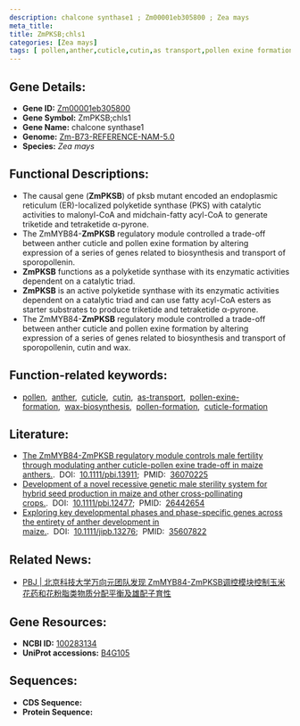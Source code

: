 ```yaml
---
description: chalcone synthase1 ; Zm00001eb305800 ; Zea mays
meta_title:
title: ZmPKSB;chls1
categories: [Zea mays]
tags: [ pollen,anther,cuticle,cutin,as transport,pollen exine formation,wax biosynthesis,pollen formation,cuticle formation ]
---
```


## Gene Details:
- **Gene ID:**	[Zm00001eb305800](https://www.maizegdb.org/gene_center/gene/Zm00001eb305800)
- **Gene Symbol:** ZmPKSB;chls1
- **Gene Name:** chalcone synthase1
- **Genome:** [Zm-B73-REFERENCE-NAM-5.0](https://www.maizegdb.org/genome/assembly/Zm-B73-REFERENCE-NAM-5.0)
- **Species:** *Zea mays*

## Functional Descriptions:
   - The causal gene (**ZmPKSB**) of pksb mutant encoded an endoplasmic reticulum (ER)-localized polyketide synthase (PKS) with catalytic activities to malonyl-CoA and midchain-fatty acyl-CoA to generate triketide and tetraketide α-pyrone.
   - The ZmMYB84-**ZmPKSB** regulatory module controlled a trade-off between anther cuticle and pollen exine formation by altering expression of a series of genes related to biosynthesis and transport of sporopollenin.
   - **ZmPKSB** functions as a polyketide synthase with its enzymatic activities dependent on a catalytic triad.
   - **ZmPKSB** is an active polyketide synthase with its enzymatic activities dependent on a catalytic triad and can use fatty acyl-CoA esters as starter substrates to produce triketide and tetraketide α-pyrone.
   - The ZmMYB84-**ZmPKSB** regulatory module controlled a trade-off between anther cuticle and pollen exine formation by altering expression of a series of genes related to biosynthesis and transport of sporopollenin, cutin and wax.

## Function-related keywords:
- [pollen](/tags/pollen/),&nbsp;&nbsp;[anther](/tags/anther/),&nbsp;&nbsp;[cuticle](/tags/cuticle/),&nbsp;&nbsp;[cutin](/tags/cutin/),&nbsp;&nbsp;[as-transport](/tags/as-transport/),&nbsp;&nbsp;[pollen-exine-formation](/tags/pollen-exine-formation/),&nbsp;&nbsp;[wax-biosynthesis](/tags/wax-biosynthesis/),&nbsp;&nbsp;[pollen-formation](/tags/pollen-formation/),&nbsp;&nbsp;[cuticle-formation](/tags/cuticle-formation/)

## Literature:
   - [The ZmMYB84-ZmPKSB regulatory module controls male fertility through modulating anther cuticle-pollen exine trade-off in maize anthers.]( https://onlinelibrary.wiley.com/doi/10.1111/pbi.13911?af=R).&nbsp;&nbsp;DOI:&nbsp;&nbsp;[10.1111/pbi.13911](https://onlinelibrary.wiley.com/doi/10.1111/pbi.13911?af=R);&nbsp;&nbsp;PMID:&nbsp;&nbsp;[36070225](https://pubmed.ncbi.nlm.nih.gov/36070225/)
   - [Development of a novel recessive genetic male sterility system for hybrid seed production in maize and other cross-pollinating crops.]( https://onlinelibrary.wiley.com/doi/10.1111/pbi.12477).&nbsp;&nbsp;DOI:&nbsp;&nbsp;[10.1111/pbi.12477](https://onlinelibrary.wiley.com/doi/10.1111/pbi.12477);&nbsp;&nbsp;PMID:&nbsp;&nbsp;[26442654](https://pubmed.ncbi.nlm.nih.gov/26442654/)
   - [Exploring key developmental phases and phase-specific genes across the entirety of anther development in maize.]( https://onlinelibrary.wiley.com/doi/10.1111/jipb.13276).&nbsp;&nbsp;DOI:&nbsp;&nbsp;[10.1111/jipb.13276](https://onlinelibrary.wiley.com/doi/10.1111/jipb.13276);&nbsp;&nbsp;PMID:&nbsp;&nbsp;[35607822](https://pubmed.ncbi.nlm.nih.gov/35607822/)

## Related News:
   - [PBJ | 北京科技大学万向元团队发现 ZmMYB84-ZmPKSB调控模块控制玉米花药和花粉脂类物质分配平衡及雄配子育性](https://mp.weixin.qq.com/s?__biz=Mzg3MDEwNDEyMg==&mid=2247536343&idx=1&sn=aa01773ae09ce47d1d6fe65da18c2adc&chksm=ce90e382f9e76a9487e62203f5cd5bd94dc39b0c4c0eff17a3ef5f646df31def3a196c18168e&scene=27#wechat_redirect)

## Gene Resources:
- **NCBI ID:** [100283134](https://www.ncbi.nlm.nih.gov/gene/?term=100283134)
- **UniProt accessions:** [B4G105](https://www.uniprot.org/uniprotkb/B4G105/entry)



## Sequences:
- **CDS Sequence:**
- **Protein Sequence:**
